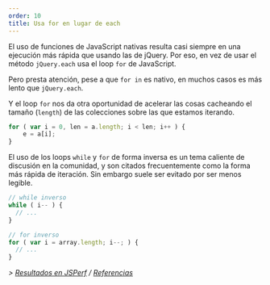 ```yaml
---
order: 10
title: Usa for en lugar de each
---
```


El uso de funciones de JavaScript nativas resulta casi siempre en una ejecución más rápida que usando las de jQuery. Por eso, en vez de usar el método `jQuery.each` usa el loop `for` de JavaScript.

Pero presta atención, pese a que `for in` es nativo, en muchos casos es más lento que `jQuery.each`.

Y el loop `for` nos da otra oportunidad de acelerar las cosas cacheando el tamaño (`length`) de las colecciones sobre las que estamos iterando.

```js
for ( var i = 0, len = a.length; i < len; i++ ) {
	e = a[i];
}
```

El uso de los loops `while` y `for` de forma inversa es un tema caliente de discusión en la comunidad, y son citados frecuentemente como la forma más rápida de iteración. Sin embargo suele ser evitado por ser menos legible.

```js
// while inverso
while ( i-- ) {
  // ...
}

// for inverso
for ( var i = array.length; i--; ) {
  // ...
}
```

*> [Resultados en JSPerf](http://jsperf.com/browser-diet-jquery-each-vs-for-loop) / [Referencias](https://github.com/zenorocha/browser-diet/wiki/References#use-for-instead-of-each)*
